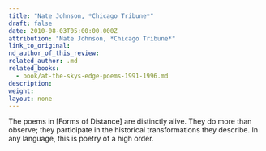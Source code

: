 ```yaml
---
title: "Nate Johnson, *Chicago Tribune*"
draft: false
date: 2010-08-03T05:00:00.000Z
attribution: "Nate Johnson, *Chicago Tribune*"
link_to_original:
nd_author_of_this_review:
related_author: .md
related_books:
  - book/at-the-skys-edge-poems-1991-1996.md
description:
weight:
layout: none
---
```

The poems in [Forms of Distance] are distinctly alive. They do more than observe; they participate in the historical transformations they describe. In any language, this is poetry of a high order.

